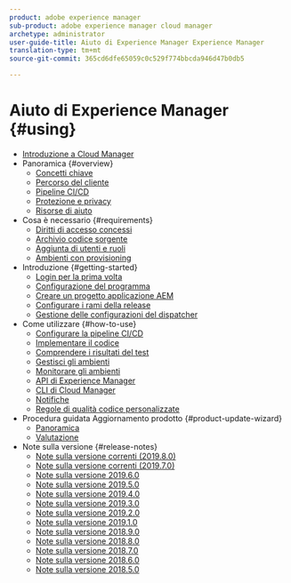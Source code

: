 ```yaml
---
product: adobe experience manager
sub-product: adobe experience manager cloud manager
archetype: administrator
user-guide-title: Aiuto di Experience Manager Experience Manager
translation-type: tm+mt
source-git-commit: 365cd6dfe65059c0c529f774bbcda946d47b0db5

---
```



# Aiuto di Experience Manager {#using}

+ [Introduzione a Cloud Manager](introduction-to-cloud-manager.md)
+ Panoramica {#overview}
   + [Concetti chiave](key-concepts.md)
   + [Percorso del cliente](customer-journey.md)
   + [Pipeline CI/CD](ci-cd-pipeline.md)
   + [Protezione e privacy](security-and-privacy.md)
   + [Risorse di aiuto](help-resources.md)
+ Cosa è necessario {#requirements}
   + [Diritti di accesso concessi](access-rights-granted.md)
   + [Archivio codice sorgente](source-code-repository.md)
   + [Aggiunta di utenti e ruoli](setting-up-users-and-roles.md)
   + [Ambienti con provisioning](environments-provisioned.md)
+ Introduzione {#getting-started}
   + [Login per la prima volta](first-time-login.md)
   + [Configurazione del programma](setting-up-program.md)
   + [Creare un progetto applicazione AEM](create-an-application-project.md)
   + [Configurare i rami della release](configure-your-release-branches.md)
   + [Gestione delle configurazioni del dispatcher](dispatcher-configurations.md)
+ Come utilizzare {#how-to-use}
   + [Configurare la pipeline CI/CD](configuring-pipeline.md)
   + [Implementare il codice](deploying-code.md)
   + [Comprendere i risultati del test](understand-your-test-results.md)
   + [Gestisci gli ambienti](manage-your-environment.md)
   + [Monitorare gli ambienti](monitor-your-environments.md)
   + [API di Experience Manager](https://www.adobe.io/apis/experiencecloud/cloud-manager/docs.html)
   + [CLI di Cloud Manager](https://github.com/adobe/aio-cli-plugin-cloudmanager/blob/master/README.md)
   + [Notifiche](notifications.md)
   + [Regole di qualità codice personalizzate](custom-code-quality-rules.md)
+ Procedura guidata Aggiornamento prodotto {#product-update-wizard}
   + [Panoramica](overview-productupdate-wizard.md)
   + [Valutazione](evaluation.md)
+ Note sulla versione {#release-notes}
   + [Note sulla versione correnti (2019.8.0)](release-notes-current.md)
   + [Note sulla versione correnti (2019.7.0)](release-notes-2019-7-0.md)
   + [Note sulla versione 2019.6.0](release-notes-2019-6-0.md)
   + [Note sulla versione 2019.5.0](release-notes-2019-5-0.md)
   + [Note sulla versione 2019.4.0](release-notes-2019-4-0.md)
   + [Note sulla versione 2019.3.0](release-notes-2019-3-0.md)
   + [Note sulla versione 2019.2.0](release-notes-2019-2-0.md)
   + [Note sulla versione 2019.1.0](release-notes-2019-1-0.md)
   + [Note sulla versione 2018.9.0](release-notes-2018-9-0.md)
   + [Note sulla versione 2018.8.0](release-notes-2018-8-0.md)
   + [Note sulla versione 2018.7.0](release-notes-2018-7-0.md)
   + [Note sulla versione 2018.6.0](release-notes-2018-6-0.md)
   + [Note sulla versione 2018.5.0](release-notes-2018-5-0.md)

